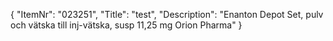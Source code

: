 {
  "ItemNr": "023251",
  "Title": "test",
  "Description": "Enanton Depot Set, pulv och vätska till inj-vätska, susp 11,25 mg Orion Pharma"
}